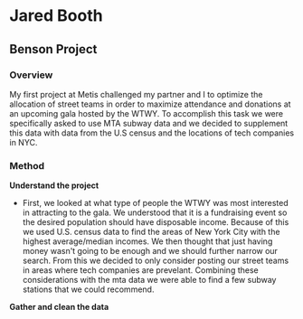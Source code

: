 # Jared Booth

## Benson Project

### Overview

My first project at Metis challenged my partner and I to optimize the allocation of street teams in order to maximize attendance and donations at an upcoming gala hosted by the WTWY.  To accomplish this task we were specifically asked to use MTA subway data and we decided to supplement this data with data from the U.S census and the locations of tech companies in NYC.

### Method

**Understand the project**
- First, we looked at what type of people the WTWY was most interested in attracting to the gala.  We understood that it is a fundraising event so the desired population should have disposable income.  Because of this we used U.S. census data to find the areas of New York City with the highest average/median incomes.  We then thought that just having money wasn't going to be enough and we should further narrow our search.  From this we decided to only consider posting our street teams in areas where tech companies are prevelant. Combining these considerations with the mta data we were able to find a few subway stations that we could recommend.

**Gather and clean the data**
